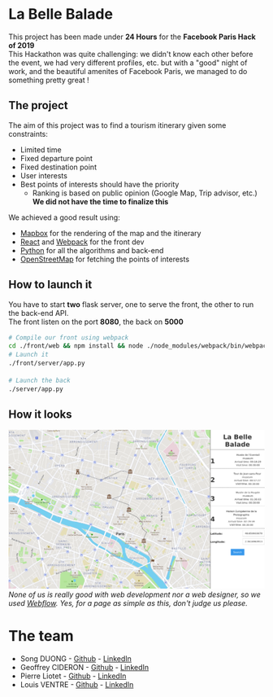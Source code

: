 # La Belle Balade

This project has been made under **24 Hours** for the **Facebook Paris Hack of 2019**  
This Hackathon was quite challenging: we didn't know each other before the event, we had very different profiles, etc. 
but with a "good" night of work, and the beautiful amenites of Facebook Paris, we managed to do something pretty great !

## The project

The aim of this project was to find a tourism itinerary given some constraints:
  * Limited time
  * Fixed departure point
  * Fixed destination point
  * User interests
  * Best points of interests should have the priority
    * Ranking is based on public opinion (Google Map, Trip advisor, etc.) **We did not have the time to finalize this**

We achieved a good result using:
  * [Mapbox](https://www.mapbox.com/) for the rendering of the map and the itinerary
  * [React](https://reactjs.org/) and [Webpack](https://webpack.js.org/) for the front dev
  * [Python](https://www.python.org/) for all the algorithms and back-end
  * [OpenStreetMap](https://www.openstreetmap.org) for fetching the points of interests

## How to launch it

You have to start **two** flask server, one to serve the front, the other to run the back-end API.  
The front listen on the port **8080**, the back on **5000**

```bash
# Compile our front using webpack
cd ./front/web && npm install && node ./node_modules/webpack/bin/webpack.js && cd ../..
# Launch it
./front/server/app.py

# Launch the back
./server/app.py
```

## How it looks

![Gare de Lyon example](./example.png?raw=true)
_None of us is really good with web development nor a web designer, so we used [Webflow](https://webflow.com/)._
_Yes, for a page as simple as this, don't judge us please._

# The team

 - Song DUONG - [Github](https://github.com/lafius) - [LinkedIn](https://www.linkedin.com/in/song-duong-b73923175/)
 - Geoffrey CIDERON - [Github](https://github.com/geoffreycid) - [LinkedIn](https://www.linkedin.com/in/geoffrey-cideron/)
 - Pierre Liotet - [Github](https://github.com/robustepierre) - [LinkedIn](https://www.linkedin.com/in/pierre-liotet-a540989b/)
 - Louis VENTRE - [Github](https://github.com/Oxydros) - [LinkedIn](https://www.linkedin.com/in/louis-ventre-ba7708b6/)